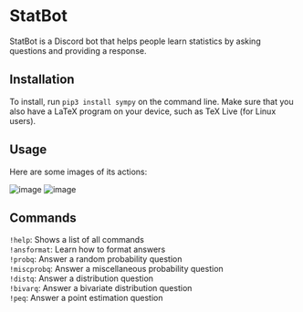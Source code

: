 # StatBot
StatBot is a Discord bot that helps people learn statistics by asking questions and providing a response.

## Installation
To install, run `pip3 install sympy` on the command line. Make sure that you also have a LaTeX program on your device, such as TeX Live (for Linux users).

## Usage
Here are some images of its actions:

![image](https://user-images.githubusercontent.com/73120632/128464788-b45fb60d-4520-4ca5-9600-25a609bac852.png)
![image](https://user-images.githubusercontent.com/73120632/128464868-fad40aa2-eefe-4cd8-af31-70acd0734eb1.png)

## Commands
`!help`: Shows a list of all commands<br/>
`!ansformat`: Learn how to format answers<br/>
`!probq`: Answer a random probability question<br/>
`!miscprobq`: Answer a miscellaneous probability question<br/>
`!distq`: Answer a distribution question<br/>
`!bivarq`: Answer a bivariate distribution question<br/>
`!peq`: Answer a point estimation question<br/>

